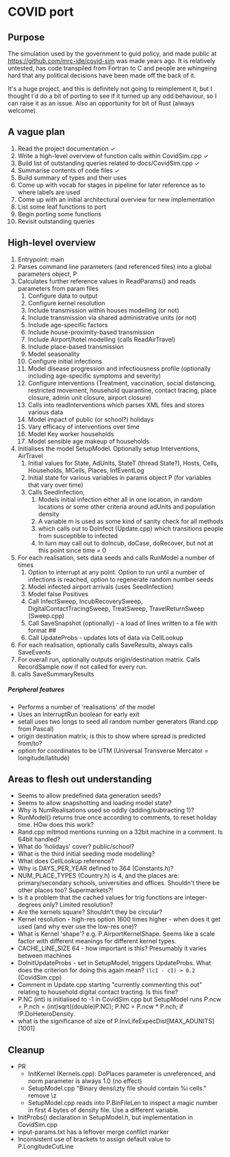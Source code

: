 # COVID port

## Purpose

The simulation used by the government to guid policy, and made public at https://github.com/mrc-ide/covid-sim was made years ago. 
It is relatively untested, has code transpiled from Fortran to C and people are whingeing hard that any political decisions
have been made off the back of it.

It's a huge project, and this is definitely not going to reimplement it, but I thought I'd do a bit of porting to see if it turned up any odd behaviour, so I can raise it as an issue.
Also an opportunity for bit of Rust (always welcome).

## A vague plan

1. Read the project documentation ✓
2. Write a high-level overview of function calls within CovidSim.cpp ✓
3. Build list of outstanding queries related to docs/CovidSim.cpp ✓
4. Summarise contents of code files ✓
5. Build summary of types and their uses
6. Come up with vocab for stages in pipeline for later reference as to where labels are used
7. Come up with an initial architectural overview for new implementation
8. List some leaf functions to port
9. Begin porting some functions
10. Revisit outstanding queries

## High-level overview

1. Entrypoint: main
2. Parses command line parameters (and referenced files) into a global parameters object, P
3. Calculates further reference values in ReadParams() and reads parameters from param files
   1. Configure data to output
   2. Configure kernel resolution
   3. Include transmission within houses modelling (or not)
   4. Include transmission via shared administrative units (or not)
   5. Include age-specific factors
   6. Include house-proximity-based transmission
   7. Include Airport/hotel modelling (calls ReadAirTravel)
   8. Include place-based transmission
   9. Model seasonality
   10. Configure initial infections
   11. Model disease progression and infectiousness profile (optionally including age-specific symptoms and severity)
   12. Configure interventions (Treatment, vaccination, social distancing, restricted movement, household quarantine, contact tracing, place closure, admin unit closure, airport closure)
   13. Calls into readInterventions which parses XML files and stores various data
   14. Model impact of public (or school?) holidays
   15. Vary efficacy of interventions over time
   16. Model Key worker households
   17. Model sensible age makeup of households
4. Initialises the model SetupModel. Optionally setup Interventions, AirTravel
   1. Initial values for State, AdUnits, StateT (thread State?), Hosts, Cells, Households, MCells, Places, InfEventLog
   2. Initial state for various variables in params object P (for variables that vary over time)
   3. Calls SeedInfection,
      1. Models initial infection either all in one location, in random locations or some other criteria around adUnits and population density 
      2. A variable m is used as some kind of sanity check for all methods
      3. which calls out to DoInfect (Update.cpp) which transitions people from susceptible to infected
      4. In turn may call out to doIncub, doCase, doRecover, but not at this point since time = 0
5. For each realisation, sets data seeds and calls RunModel a number of times
   1. Option to interrupt at any point. Option to run until a number of infections is reached, option to regenerate random number seeds
   2. Model infected airport arrivals (uses SeedInfection)
   3. Model false Positives
   4. Call InfectSweep, IncubRecoverySweep, DigitalContactTracingSweep, TreatSweep, TravelReturnSweep (Sweep.cpp)
   5. Call SaveSnapshot (optionally) - a load of lines written to a file with format ## <number>
   6. Call UpdateProbs - updates lots of data via CellLookup
6. For each realisation, optionally calls SaveResults, always calls SaveEvents
7. For overall run, optionally outputs origin/destination matrix. Calls RecordSample now if not called for every run.
8. calls SaveSummaryResults

##### Peripheral features
- Performs a number of 'realisations' of the model
- Uses an InterruptRun boolean for early exit
- setall uses two longs to seed all random number generators (Rand.cpp from Pascal)
- origin destination matrix; is this to show where spread is predicted from/to?
- option for coordinates to be UTM (Universal Transverse Mercator = longitude/latitude)

## Areas to flesh out understanding

- Seems to allow predefined data generation seeds?
- Seems to allow snapshotting and loading model state?
- Why is NumRealisations used so oddly (adding/subtracting 1)?
- RunModel() returns true once according to comments, to reset holiday time. HOw does this work?
- Rand.cpp mltmod mentions running on a 32bit machine in a comment. Is 64bit handled?
- What do 'holidays' cover? public/school?
- What is the third initial seeding mode modelling?
- What does CellLookup reference?
- Why is DAYS_PER_YEAR defined to 364 (Constants.h)?
- NUM_PLACE_TYPES (Country.h) is 4, and the places are: primary/secondary schools, universities and offices. Shouldn't there be other places too? Supermarkets?!
- Is it a problem that the cached values for trig functions are integer-degrees only? Limited resolution?
- Are the kernels square? Shouldn't they be circular?
- Kernel resolution - high-res option 1600 times higher - when does it get used (and why ever use the low-res one)?
- What is Kernel 'shape'? e.g. P.AirportKernelShape. Seems like a scale factor with different meanings for different kernel types.
- CACHE_LINE_SIZE 64 - how important is this? Presumably it varies between machines
- DoInitUpdateProbs - set in SetupModel, triggers UpdateProbs. What does the criterion for doing this again mean? `(lcI - cI) > 0.2` (CovidSim.cpp) 
- Comment in Update.cpp starting "currently commenting this out" relating to household digital contact tracting. Is this fine?
- P.NC (int) is initialised to -1 in CovidSim.cpp but SetupModel runs P.ncw = P.nch = (int)sqrt((double)P.NC); P.NC = P.ncw * P.nch; if !P.DoHeteroDensity.
- what is the significance of size of P.InvLifeExpecDist[MAX_ADUNITS][1001]

## Cleanup

- PR
  - InitKernel (Kernels.cpp): DoPlaces parameter is unreferenced, and norm parameter is always 1.0 (no effect)
  - SetupModel.cpp "Binary densi\zty file should contain %i cells." remove \z
  - SetupModel.cpp reads into P.BinFileLen to inspect a magic number in first 4 bytes of density file. Use a different variable.
- InitProbs() declaration in SetupModel.h, but implementation in CovidSim.cpp
- input-params.txt has a leftover merge conflict marker
- Inconsistent use of brackets to assign default value to P.LongitudeCutLine 
